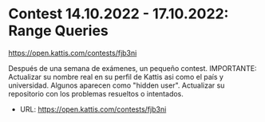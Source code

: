 # Contest 14.10.2022 - 17.10.2022: Range Queries

https://open.kattis.com/contests/fjb3ni

Después de una semana de exámenes, un pequeño contest.
IMPORTANTE:
Actualizar su nombre real en su perfil de Kattis asi como el país y universidad.
Algunos aparecen como "hidden user".
Actualizar su repositorio con los problemas resueltos o intentados.

- URL: https://open.kattis.com/contests/fjb3ni